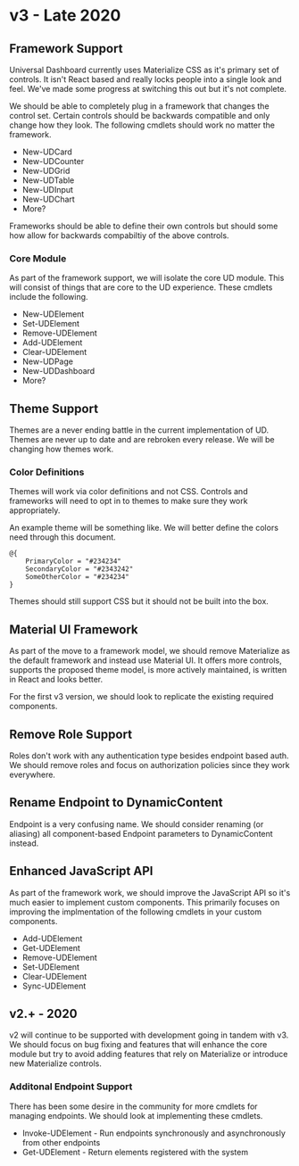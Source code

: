 # v3 - Late 2020 

## Framework Support 

Universal Dashboard currently uses Materialize CSS as it's primary set of controls. It isn't React based and really locks people into a single look and feel. We've made some progress at switching this out but it's not complete. 

We should be able to completely plug in a framework that changes the control set. Certain controls should be backwards compatible and only change how they look. The following cmdlets should work no matter the framework. 

- New-UDCard
- New-UDCounter
- New-UDGrid 
- New-UDTable 
- New-UDInput
- New-UDChart
- More? 


Frameworks should be able to define their own controls but should some how allow for backwards compabiltiy of the above controls. 

### Core Module

As part of the framework support, we will isolate the core UD module. This will consist of things that are core to the UD experience. These cmdlets include the following. 

- New-UDElement 
- Set-UDElement
- Remove-UDElement
- Add-UDElement
- Clear-UDElement 
- New-UDPage
- New-UDDashboard 
- More? 

## Theme Support

Themes are a never ending battle in the current implementation of UD. Themes are never up to date and are rebroken every release. We will be changing how themes work. 

### Color Definitions 

Themes will work via color definitions and not CSS. Controls and frameworks will need to opt in to themes to make sure they work appropriately. 

An example theme will be something like. We will better define the colors need through this document. 

```
@{
    PrimaryColor = "#234234"
    SecondaryColor = "#2343242"
    SomeOtherColor = "#234234"
}
```

Themes should still support CSS but it should not be built into the box. 

## Material UI Framework 

As part of the move to a framework model, we should remove Materialize as the default framework and instead use Material UI. It offers more controls, supports the proposed theme model, is more actively maintained, is written in React and looks better. 

For the first v3 version, we should look to replicate the existing required components. 

## Remove Role Support

Roles don't work with any authentication type besides endpoint based auth. We should remove roles and focus on authorization policies since they work everywhere. 

## Rename Endpoint to DynamicContent 

Endpoint is a very confusing name. We should consider renaming (or aliasing) all component-based Endpoint parameters to DynamicContent instead. 

## Enhanced JavaScript API 

As part of the framework work, we should improve the JavaScript API so it's much easier to implement custom components. This primarily focuses on improving the implmentation of the following cmdlets in your custom components. 

- Add-UDElement
- Get-UDElement
- Remove-UDElement
- Set-UDElement 
- Clear-UDElement 
- Sync-UDElement 

## v2.+ - 2020 

v2 will continue to be supported with development going in tandem with v3. We should focus on bug fixing and features that will enhance the core module but try to avoid adding features that rely on Materialize or introduce new Materialize controls. 

### Additonal Endpoint Support

There has been some desire in the community for more cmdlets for managing endpoints. We should look at implementing these cmdlets. 

- Invoke-UDElement - Run endpoints synchronously and asynchronously from other endpoints
- Get-UDElement - Return elements registered with the system